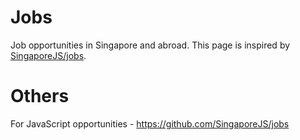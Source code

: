 # Jobs

Job opportunities in Singapore and abroad. This page is inspired by [SingaporeJS/jobs](https://github.com/SingaporeJS/jobs).

# Others

For JavaScript opportunities - https://github.com/SingaporeJS/jobs
